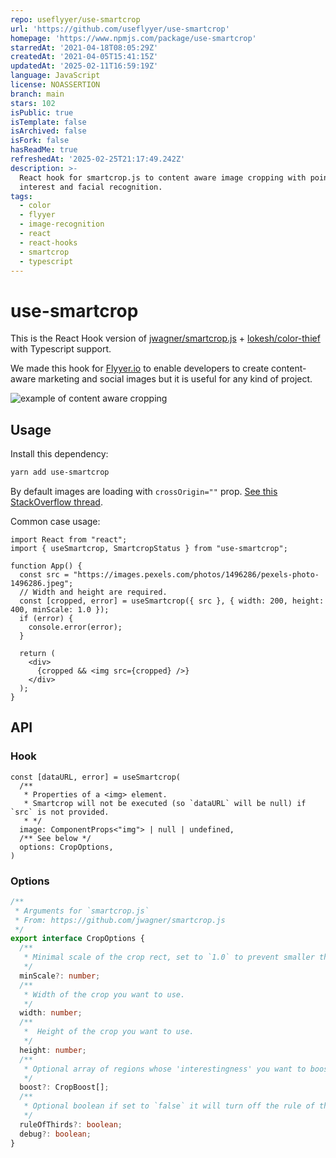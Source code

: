 ```yaml
---
repo: useflyyer/use-smartcrop
url: 'https://github.com/useflyyer/use-smartcrop'
homepage: 'https://www.npmjs.com/package/use-smartcrop'
starredAt: '2021-04-18T08:05:29Z'
createdAt: '2021-04-05T15:41:15Z'
updatedAt: '2025-02-11T16:59:19Z'
language: JavaScript
license: NOASSERTION
branch: main
stars: 102
isPublic: true
isTemplate: false
isArchived: false
isFork: false
hasReadMe: true
refreshedAt: '2025-02-25T21:17:49.242Z'
description: >-
  React hook for smartcrop.js to content aware image cropping with points of
  interest and facial recognition.
tags:
  - color
  - flyyer
  - image-recognition
  - react
  - react-hooks
  - smartcrop
  - typescript
---
```


# use-smartcrop

This is the React Hook version of [jwagner/smartcrop.js](https://github.com/jwagner/smartcrop.js/) + [lokesh/color-thief](https://github.com/lokesh/color-thief) with Typescript support.

We made this hook for [Flyyer.io](https://www.flyyer.io?ref=github) to enable developers to create content-aware marketing and social images but it is useful for any kind of project.

![example of content aware cropping](.github/image.png)

## Usage

Install this dependency:

```sh
yarn add use-smartcrop
```

By default images are loading with `crossOrigin=""` prop. [See this StackOverflow thread](https://stackoverflow.com/questions/22097747/how-to-fix-getimagedata-error-the-canvas-has-been-tainted-by-cross-origin-data).

Common case usage:

```tsx
import React from "react";
import { useSmartcrop, SmartcropStatus } from "use-smartcrop";

function App() {
  const src = "https://images.pexels.com/photos/1496286/pexels-photo-1496286.jpeg";
  // Width and height are required.
  const [cropped, error] = useSmartcrop({ src }, { width: 200, height: 400, minScale: 1.0 });
  if (error) {
    console.error(error);
  }

  return (
    <div>
      {cropped && <img src={cropped} />}
    </div>
  );
}
```

## API

### Hook

```tsx
const [dataURL, error] = useSmartcrop(
  /**
   * Properties of a <img> element.
   * Smartcrop will not be executed (so `dataURL` will be null) if `src` is not provided.
   * */
  image: ComponentProps<"img"> | null | undefined,
  /** See below */
  options: CropOptions,
)
```

### Options

```ts
/**
 * Arguments for `smartcrop.js`
 * From: https://github.com/jwagner/smartcrop.js
 */
export interface CropOptions {
  /**
   * Minimal scale of the crop rect, set to `1.0` to prevent smaller than necessary crops (lowers the risk of chopping things off).
   */
  minScale?: number;
  /**
   * Width of the crop you want to use.
   */
  width: number;
  /**
   *  Height of the crop you want to use.
   */
  height: number;
  /**
   * Optional array of regions whose 'interestingness' you want to boost
   */
  boost?: CropBoost[];
  /**
   * Optional boolean if set to `false` it will turn off the rule of thirds composition weight
   */
  ruleOfThirds?: boolean;
  debug?: boolean;
}
```
